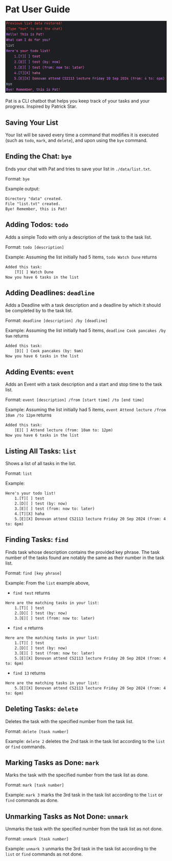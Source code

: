 # Pat User Guide

![Pat.png](Pat.png)

Pat is a CLI chatbot that helps you keep track of your tasks and your progress. Inspired by Patrick Star.

## Saving Your List

Your list will be saved every time a command that modifies it is executed (such as `todo`, `mark`, and `delete`), and upon using the `bye` command. 

## Ending the Chat: `bye`

Ends your chat with Pat and tries to save your list in `./data/list.txt`.

Format: `bye`

Example output:

```
Directory "data" created.
File "list.txt" created.
Bye! Remember, this is Pat!
```

## Adding Todos: `todo`

Adds a simple Todo with only a description of the task to the task list.

Format: `todo [description]`

Example: Assuming the list initially had 5 items, `todo Watch Dune` returns

```
Added this task:
    [T][ ] Watch Dune
Now you have 6 tasks in the list
``` 

## Adding Deadlines: `deadline`

Adds a Deadline with a task description and a deadline by which it should be completed by to the task list.

Format: `deadline [description] /by [deadline]`

Example: Assuming the list initially had 5 items, `deadline Cook pancakes /by 9am` returns

```
Added this task:
    [D][ ] Cook pancakes (by: 9am)
Now you have 6 tasks in the list
```

## Adding Events: `event`

Adds an Event with a task description and a start and stop time to the task list.

Format: `event [description] /from [start time] /to [end time]`

Example: Assuming the list initially had 5 items, `event Attend lecture /from 10am /to 12pm` returns

```
Added this task:
    [E][ ] Attend lecture (from: 10am to: 12pm)
Now you have 6 tasks in the list
```

## Listing All Tasks: `list`

Shows a list of all tasks in the list.

Format: `list`

Example:

```
Here's your todo list!
    1.[T][ ] test
    2.[D][ ] test (by: now)
    3.[E][ ] test (from: now to: later)
    4.[T][X] haha
    5.[E][X] Donovan attend CS2113 lecture Friday 20 Sep 2024 (from: 4 to: 6pm)
```

## Finding Tasks: `find`

Finds task whose description contains the provided key phrase. The task number of the tasks found are notably the same as their number in the task list. 

Format: `find [key phrase]`

Example: From the `list` example above, 
- `find test` returns 
```
Here are the matching tasks in your list:
    1.[T][ ] test
    2.[D][ ] test (by: now)
    3.[E][ ] test (from: now to: later)
```
- `find e` returns
```
Here are the matching tasks in your list:
    1.[T][ ] test
    2.[D][ ] test (by: now)
    3.[E][ ] test (from: now to: later)
    5.[E][X] Donovan attend CS2113 lecture Friday 20 Sep 2024 (from: 4 to: 6pm)
```
- `find 13` returns
```
Here are the matching tasks in your list:
    5.[E][X] Donovan attend CS2113 lecture Friday 20 Sep 2024 (from: 4 to: 6pm)
```

## Deleting Tasks: `delete`

Deletes the task with the specified number from the task list.

Format: `delete [task number]`

Example: `delete 2` deletes the 2nd task in the task list according to the `list` or `find` commands.

## Marking Tasks as Done: `mark`

Marks the task with the specified number from the task list as done.

Format: `mark [task number]`

Example: `mark 3` marks the 3rd task in the task list according to the `list` or `find` commands as done.  

## Unmarking Tasks as Not Done: `unmark`

Unmarks the task with the specified number from the task list as not done.

Format: `unmark [task number]`

Example: `unmark 3` unmarks the 3rd task in the task list according to the `list` or `find` commands as not done.  
